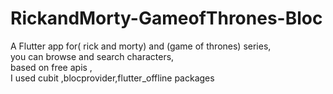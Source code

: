 # RickandMorty-GameofThrones-Bloc
A Flutter app for( rick and morty) and (game of thrones) series,  
you can browse and search characters,   
based on free apis ,   
I used cubit ,blocprovider,flutter_offline packages
